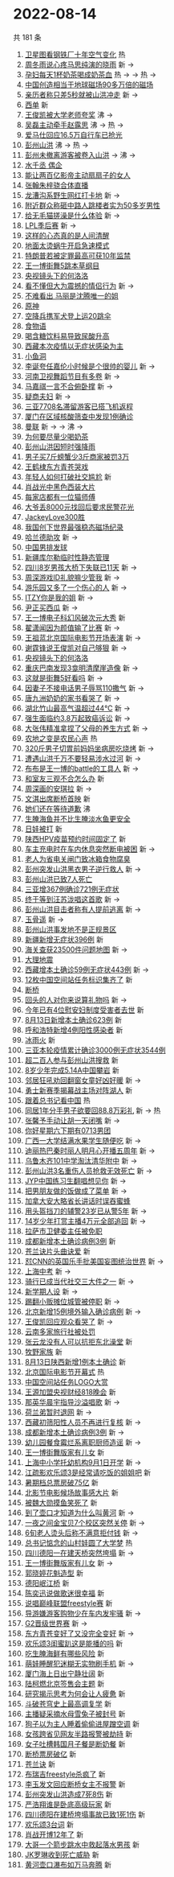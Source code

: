 # 2022-08-14

共 181 条

<!-- BEGIN -->
<!-- 最后更新时间 Sun Aug 14 2022 14:19:58 GMT+0800 (China Standard Time) -->

1. [卫星图看钢铁厂十年空气变化](https://s.weibo.com//weibo?q=%23%E5%8D%AB%E6%98%9F%E5%9B%BE%E7%9C%8B%E9%92%A2%E9%93%81%E5%8E%82%E5%8D%81%E5%B9%B4%E7%A9%BA%E6%B0%94%E5%8F%98%E5%8C%96%23&Refer=new_time)
   热
1. [周冬雨说心疼马思纯演的晓雨](https://s.weibo.com//weibo?q=%23%E5%91%A8%E5%86%AC%E9%9B%A8%E8%AF%B4%E5%BF%83%E7%96%BC%E9%A9%AC%E6%80%9D%E7%BA%AF%E6%BC%94%E7%9A%84%E6%99%93%E9%9B%A8%23&Refer=top)
   新 ->
1. [孕妇每天1杯奶茶喝成奶茶血](https://s.weibo.com//weibo?q=%23%E5%AD%95%E5%A6%87%E6%AF%8F%E5%A4%A91%E6%9D%AF%E5%A5%B6%E8%8C%B6%E5%96%9D%E6%88%90%E5%A5%B6%E8%8C%B6%E8%A1%80%23&Refer=top)
   热 -> -> 热 ->
1. [中国创造相当于地球磁场90多万倍的磁场](https://s.weibo.com//weibo?q=%23%E4%B8%AD%E5%9B%BD%E5%88%9B%E9%80%A0%E7%9B%B8%E5%BD%93%E4%BA%8E%E5%9C%B0%E7%90%83%E7%A3%81%E5%9C%BA90%E5%A4%9A%E4%B8%87%E5%80%8D%E7%9A%84%E7%A3%81%E5%9C%BA%23&Refer=top)
1. [亲历者称只差5秒就被山洪冲走](https://s.weibo.com//weibo?q=%23%E4%BA%B2%E5%8E%86%E8%80%85%E7%A7%B0%E5%8F%AA%E5%B7%AE5%E7%A7%92%E5%B0%B1%E8%A2%AB%E5%B1%B1%E6%B4%AA%E5%86%B2%E8%B5%B0%23&Refer=top)
   新 ->
1. [西单](https://s.weibo.com//weibo?q=%E8%A5%BF%E5%8D%95&Refer=top) 新
1. [王俊凯被大学老师夸奖](https://s.weibo.com//weibo?q=%23%E7%8E%8B%E4%BF%8A%E5%87%AF%E8%A2%AB%E5%A4%A7%E5%AD%A6%E8%80%81%E5%B8%88%E5%A4%B8%E5%A5%96%23&Refer=top)
   沸 ->
1. [吴磊主动牵手赵露思](https://s.weibo.com//weibo?q=%23%E5%90%B4%E7%A3%8A%E4%B8%BB%E5%8A%A8%E7%89%B5%E6%89%8B%E8%B5%B5%E9%9C%B2%E6%80%9D%23&Refer=top)
   沸 -> 热 ->
1. [爱马仕回应16.5万自行车已抢光](https://s.weibo.com//weibo?q=%23%E7%88%B1%E9%A9%AC%E4%BB%95%E5%9B%9E%E5%BA%9416.5%E4%B8%87%E8%87%AA%E8%A1%8C%E8%BD%A6%E5%B7%B2%E6%8A%A2%E5%85%89%23&Refer=top)
1. [彭州山洪](https://s.weibo.com//weibo?q=%23%E5%BD%AD%E5%B7%9E%E5%B1%B1%E6%B4%AA%23&Refer=top)
   沸 -> 热 ->
1. [彭州未撤离游客被卷入山洪](https://s.weibo.com//weibo?q=%23%E5%BD%AD%E5%B7%9E%E6%9C%AA%E6%92%A4%E7%A6%BB%E6%B8%B8%E5%AE%A2%E8%A2%AB%E5%8D%B7%E5%85%A5%E5%B1%B1%E6%B4%AA%23&Refer=top)
   -> 沸 ->
1. [水千丞 偶企](https://s.weibo.com//weibo?q=%E6%B0%B4%E5%8D%83%E4%B8%9E%20%E5%81%B6%E4%BC%81&Refer=top)
1. [能让两百亿影帝主动扇扇子的女人](https://s.weibo.com//weibo?q=%23%E8%83%BD%E8%AE%A9%E4%B8%A4%E7%99%BE%E4%BA%BF%E5%BD%B1%E5%B8%9D%E4%B8%BB%E5%8A%A8%E6%89%87%E6%89%87%E5%AD%90%E7%9A%84%E5%A5%B3%E4%BA%BA%23&Refer=top)
1. [张翰朱梓骁合体直播](https://s.weibo.com//weibo?q=%23%E5%BC%A0%E7%BF%B0%E6%9C%B1%E6%A2%93%E9%AA%81%E5%90%88%E4%BD%93%E7%9B%B4%E6%92%AD%23&Refer=top)
1. [龙漕沟系野生网红打卡地](https://s.weibo.com//weibo?q=%23%E9%BE%99%E6%BC%95%E6%B2%9F%E7%B3%BB%E9%87%8E%E7%94%9F%E7%BD%91%E7%BA%A2%E6%89%93%E5%8D%A1%E5%9C%B0%23&Refer=top)
   新 ->
1. [附近群众称砸中路人跳楼者实为50多岁男性](https://s.weibo.com//weibo?q=%23%E9%99%84%E8%BF%91%E7%BE%A4%E4%BC%97%E7%A7%B0%E7%A0%B8%E4%B8%AD%E8%B7%AF%E4%BA%BA%E8%B7%B3%E6%A5%BC%E8%80%85%E5%AE%9E%E4%B8%BA50%E5%A4%9A%E5%B2%81%E7%94%B7%E6%80%A7%23&Refer=top)
1. [给无毛猫搓澡是什么体验](https://s.weibo.com//weibo?q=%E7%BB%99%E6%97%A0%E6%AF%9B%E7%8C%AB%E6%90%93%E6%BE%A1%E6%98%AF%E4%BB%80%E4%B9%88%E4%BD%93%E9%AA%8C&Refer=top)
   新 ->
1. [LPL季后赛](https://s.weibo.com//weibo?q=%23LPL%E5%AD%A3%E5%90%8E%E8%B5%9B%23&Refer=top)
   新 ->
1. [这样的心态真的是人间清醒](https://s.weibo.com//weibo?q=%23%E8%BF%99%E6%A0%B7%E7%9A%84%E5%BF%83%E6%80%81%E7%9C%9F%E7%9A%84%E6%98%AF%E4%BA%BA%E9%97%B4%E6%B8%85%E9%86%92%23&Refer=top)
1. [地面太烫蜗牛开启急速模式](https://s.weibo.com//weibo?q=%23%E5%9C%B0%E9%9D%A2%E5%A4%AA%E7%83%AB%E8%9C%97%E7%89%9B%E5%BC%80%E5%90%AF%E6%80%A5%E9%80%9F%E6%A8%A1%E5%BC%8F%23&Refer=top)
1. [特朗普若被定罪最高可获10年监禁](https://s.weibo.com//weibo?q=%23%E7%89%B9%E6%9C%97%E6%99%AE%E8%8B%A5%E8%A2%AB%E5%AE%9A%E7%BD%AA%E6%9C%80%E9%AB%98%E5%8F%AF%E8%8E%B710%E5%B9%B4%E7%9B%91%E7%A6%81%23&Refer=top)
1. [王一博街舞5跳本草纲目](https://s.weibo.com//weibo?q=%23%E7%8E%8B%E4%B8%80%E5%8D%9A%E8%A1%97%E8%88%9E5%E8%B7%B3%E6%9C%AC%E8%8D%89%E7%BA%B2%E7%9B%AE%23&Refer=top)
1. [央视镜头下的何洛洛](https://s.weibo.com//weibo?q=%23%E5%A4%AE%E8%A7%86%E9%95%9C%E5%A4%B4%E4%B8%8B%E7%9A%84%E4%BD%95%E6%B4%9B%E6%B4%9B%23&Refer=top)
1. [看不懂但大为震撼的情侣行为](https://s.weibo.com//weibo?q=%E7%9C%8B%E4%B8%8D%E6%87%82%E4%BD%86%E5%A4%A7%E4%B8%BA%E9%9C%87%E6%92%BC%E7%9A%84%E6%83%85%E4%BE%A3%E8%A1%8C%E4%B8%BA&Refer=top)
   新 ->
1. [不难看出 马丽是沈腾唯一的姐](https://s.weibo.com//weibo?q=%E4%B8%8D%E9%9A%BE%E7%9C%8B%E5%87%BA%20%E9%A9%AC%E4%B8%BD%E6%98%AF%E6%B2%88%E8%85%BE%E5%94%AF%E4%B8%80%E7%9A%84%E5%A7%90&Refer=top)
1. [原神](https://s.weibo.com//weibo?q=%23%E5%8E%9F%E7%A5%9E%23&Refer=top)
1. [空降兵携军犬登上运20跳伞](https://s.weibo.com//weibo?q=%23%E7%A9%BA%E9%99%8D%E5%85%B5%E6%90%BA%E5%86%9B%E7%8A%AC%E7%99%BB%E4%B8%8A%E8%BF%9020%E8%B7%B3%E4%BC%9E%23&Refer=top)
1. [食物语](https://s.weibo.com//weibo?q=%E9%A3%9F%E7%89%A9%E8%AF%AD&Refer=top)
1. [喝含糖饮料易导致尿酸升高](https://s.weibo.com//weibo?q=%23%E5%96%9D%E5%90%AB%E7%B3%96%E9%A5%AE%E6%96%99%E6%98%93%E5%AF%BC%E8%87%B4%E5%B0%BF%E9%85%B8%E5%8D%87%E9%AB%98%23&Refer=top)
1. [西藏本次疫情以无症状感染为主](https://s.weibo.com//weibo?q=%23%E8%A5%BF%E8%97%8F%E6%9C%AC%E6%AC%A1%E7%96%AB%E6%83%85%E4%BB%A5%E6%97%A0%E7%97%87%E7%8A%B6%E6%84%9F%E6%9F%93%E4%B8%BA%E4%B8%BB%23&Refer=top)
1. [小鱼洞](https://s.weibo.com//weibo?q=%E5%B0%8F%E9%B1%BC%E6%B4%9E&Refer=top)
1. [李诞夸任嘉伦小时候是个很帅的婴儿](https://s.weibo.com//weibo?q=%23%E6%9D%8E%E8%AF%9E%E5%A4%B8%E4%BB%BB%E5%98%89%E4%BC%A6%E5%B0%8F%E6%97%B6%E5%80%99%E6%98%AF%E4%B8%AA%E5%BE%88%E5%B8%85%E7%9A%84%E5%A9%B4%E5%84%BF%23&Refer=top)
   新 ->
1. [河南卫视舞蹈节目有多卷](https://s.weibo.com//weibo?q=%23%E6%B2%B3%E5%8D%97%E5%8D%AB%E8%A7%86%E8%88%9E%E8%B9%88%E8%8A%82%E7%9B%AE%E6%9C%89%E5%A4%9A%E5%8D%B7%23&Refer=top)
   新 ->
1. [马嘉祺一言不合俯卧撑](https://s.weibo.com//weibo?q=%23%E9%A9%AC%E5%98%89%E7%A5%BA%E4%B8%80%E8%A8%80%E4%B8%8D%E5%90%88%E4%BF%AF%E5%8D%A7%E6%92%91%23&Refer=top)
   新 ->
1. [疑商夫妇](https://s.weibo.com//weibo?q=%E7%96%91%E5%95%86%E5%A4%AB%E5%A6%87&Refer=top)
   新 ->
1. [三亚7708名滞留游客已搭飞机返程](https://s.weibo.com//weibo?q=%23%E4%B8%89%E4%BA%9A7708%E5%90%8D%E6%BB%9E%E7%95%99%E6%B8%B8%E5%AE%A2%E5%B7%B2%E6%90%AD%E9%A3%9E%E6%9C%BA%E8%BF%94%E7%A8%8B%23&Refer=top)
1. [厦门在区域核酸筛查中发现1例确诊](https://s.weibo.com//weibo?q=%23%E5%8E%A6%E9%97%A8%E5%9C%A8%E5%8C%BA%E5%9F%9F%E6%A0%B8%E9%85%B8%E7%AD%9B%E6%9F%A5%E4%B8%AD%E5%8F%91%E7%8E%B01%E4%BE%8B%E7%A1%AE%E8%AF%8A%23&Refer=top)
1. [曼联](https://s.weibo.com//weibo?q=%E6%9B%BC%E8%81%94&Refer=top) 新 -> -> 沸 ->
1. [为何要尽量少喝奶茶](https://s.weibo.com//weibo?q=%23%E4%B8%BA%E4%BD%95%E8%A6%81%E5%B0%BD%E9%87%8F%E5%B0%91%E5%96%9D%E5%A5%B6%E8%8C%B6%23&Refer=top)
1. [彭州山洪因短时强降雨](https://s.weibo.com//weibo?q=%23%E5%BD%AD%E5%B7%9E%E5%B1%B1%E6%B4%AA%E5%9B%A0%E7%9F%AD%E6%97%B6%E5%BC%BA%E9%99%8D%E9%9B%A8%23&Refer=top)
1. [男子买7斤螃蟹少3斤商家被罚3万](https://s.weibo.com//weibo?q=%23%E7%94%B7%E5%AD%90%E4%B9%B07%E6%96%A4%E8%9E%83%E8%9F%B9%E5%B0%913%E6%96%A4%E5%95%86%E5%AE%B6%E8%A2%AB%E7%BD%9A3%E4%B8%87%23&Refer=top)
1. [王鹤棣东方青苍哭戏](https://s.weibo.com//weibo?q=%23%E7%8E%8B%E9%B9%A4%E6%A3%A3%E4%B8%9C%E6%96%B9%E9%9D%92%E8%8B%8D%E5%93%AD%E6%88%8F%23&Refer=top)
1. [年轻人如何打破社交尴尬](https://s.weibo.com//weibo?q=%23%E5%B9%B4%E8%BD%BB%E4%BA%BA%E5%A6%82%E4%BD%95%E6%89%93%E7%A0%B4%E7%A4%BE%E4%BA%A4%E5%B0%B4%E5%B0%AC%23&Refer=top)
   新
1. [肖战光中黑色西装大片](https://s.weibo.com//weibo?q=%23%E8%82%96%E6%88%98%E5%85%89%E4%B8%AD%E9%BB%91%E8%89%B2%E8%A5%BF%E8%A3%85%E5%A4%A7%E7%89%87%23&Refer=top)
1. [每家店都有一位猫师傅](https://s.weibo.com//weibo?q=%23%E6%AF%8F%E5%AE%B6%E5%BA%97%E9%83%BD%E6%9C%89%E4%B8%80%E4%BD%8D%E7%8C%AB%E5%B8%88%E5%82%85%23&Refer=top)
1. [大爷丢8000元找回后要求民警花光](https://s.weibo.com//weibo?q=%23%E5%A4%A7%E7%88%B7%E4%B8%A28000%E5%85%83%E6%89%BE%E5%9B%9E%E5%90%8E%E8%A6%81%E6%B1%82%E6%B0%91%E8%AD%A6%E8%8A%B1%E5%85%89%23&Refer=top)
1. [JackeyLove300胜](https://s.weibo.com//weibo?q=%23JackeyLove300%E8%83%9C%23&Refer=top)
1. [我国创下世界最强稳态磁场纪录](https://s.weibo.com//weibo?q=%23%E6%88%91%E5%9B%BD%E5%88%9B%E4%B8%8B%E4%B8%96%E7%95%8C%E6%9C%80%E5%BC%BA%E7%A8%B3%E6%80%81%E7%A3%81%E5%9C%BA%E7%BA%AA%E5%BD%95%23&Refer=top)
1. [哈兰德助攻](https://s.weibo.com//weibo?q=%23%E5%93%88%E5%85%B0%E5%BE%B7%E5%8A%A9%E6%94%BB%23&Refer=top)
   新 ->
1. [中国男排发球](https://s.weibo.com//weibo?q=%E4%B8%AD%E5%9B%BD%E7%94%B7%E6%8E%92%E5%8F%91%E7%90%83&Refer=top)
1. [新疆库尔勒临时性静态管理](https://s.weibo.com//weibo?q=%23%E6%96%B0%E7%96%86%E5%BA%93%E5%B0%94%E5%8B%92%E4%B8%B4%E6%97%B6%E6%80%A7%E9%9D%99%E6%80%81%E7%AE%A1%E7%90%86%23&Refer=top)
1. [四川8岁男孩大桥下失联已11天](https://s.weibo.com//weibo?q=%23%E5%9B%9B%E5%B7%9D8%E5%B2%81%E7%94%B7%E5%AD%A9%E5%A4%A7%E6%A1%A5%E4%B8%8B%E5%A4%B1%E8%81%94%E5%B7%B211%E5%A4%A9%23&Refer=top)
   新 ->
1. [周深游戏ID礼貌嘛少管我](https://s.weibo.com//weibo?q=%23%E5%91%A8%E6%B7%B1%E6%B8%B8%E6%88%8FID%E7%A4%BC%E8%B2%8C%E5%98%9B%E5%B0%91%E7%AE%A1%E6%88%91%23&Refer=top)
   新 ->
1. [游乐园又多了一个伤心的人](https://s.weibo.com//weibo?q=%23%E6%B8%B8%E4%B9%90%E5%9B%AD%E5%8F%88%E5%A4%9A%E4%BA%86%E4%B8%80%E4%B8%AA%E4%BC%A4%E5%BF%83%E7%9A%84%E4%BA%BA%23&Refer=top)
   新 ->
1. [ITZY你是我的姐](https://s.weibo.com//weibo?q=%23ITZY%E4%BD%A0%E6%98%AF%E6%88%91%E7%9A%84%E5%A7%90%23&Refer=top)
   新 ->
1. [尹正买西瓜](https://s.weibo.com//weibo?q=%E5%B0%B9%E6%AD%A3%E4%B9%B0%E8%A5%BF%E7%93%9C&Refer=top)
   新 ->
1. [王一博电子科幻风破次元大秀](https://s.weibo.com//weibo?q=%23%E7%8E%8B%E4%B8%80%E5%8D%9A%E7%94%B5%E5%AD%90%E7%A7%91%E5%B9%BB%E9%A3%8E%E7%A0%B4%E6%AC%A1%E5%85%83%E5%A4%A7%E7%A7%80%23&Refer=top)
   新
1. [翟潇闻因为颜值输了比赛](https://s.weibo.com//weibo?q=%23%E7%BF%9F%E6%BD%87%E9%97%BB%E5%9B%A0%E4%B8%BA%E9%A2%9C%E5%80%BC%E8%BE%93%E4%BA%86%E6%AF%94%E8%B5%9B%23&Refer=top)
   新 ->
1. [王祖蓝北京国际电影节开场表演](https://s.weibo.com//weibo?q=%23%E7%8E%8B%E7%A5%96%E8%93%9D%E5%8C%97%E4%BA%AC%E5%9B%BD%E9%99%85%E7%94%B5%E5%BD%B1%E8%8A%82%E5%BC%80%E5%9C%BA%E8%A1%A8%E6%BC%94%23&Refer=top)
   新 ->
1. [谢霆锋说王俊凯对自己够狠](https://s.weibo.com//weibo?q=%23%E8%B0%A2%E9%9C%86%E9%94%8B%E8%AF%B4%E7%8E%8B%E4%BF%8A%E5%87%AF%E5%AF%B9%E8%87%AA%E5%B7%B1%E5%A4%9F%E7%8B%A0%23&Refer=top)
   新 ->
1. [央视镜头下的何洛洛](https://s.weibo.com//weibo?q=%E5%A4%AE%E8%A7%86%E9%95%9C%E5%A4%B4%E4%B8%8B%E7%9A%84%E4%BD%95%E6%B4%9B%E6%B4%9B&Refer=top)
1. [重庆巴南发现3龛明清摩崖造像](https://s.weibo.com//weibo?q=%23%E9%87%8D%E5%BA%86%E5%B7%B4%E5%8D%97%E5%8F%91%E7%8E%B03%E9%BE%9B%E6%98%8E%E6%B8%85%E6%91%A9%E5%B4%96%E9%80%A0%E5%83%8F%23&Refer=top)
   新 ->
1. [这就是街舞5好看吗](https://s.weibo.com//weibo?q=%23%E8%BF%99%E5%B0%B1%E6%98%AF%E8%A1%97%E8%88%9E5%E5%A5%BD%E7%9C%8B%E5%90%97%23&Refer=top)
   新 ->
1. [因妻子不接电话男子辱骂110撒气](https://s.weibo.com//weibo?q=%23%E5%9B%A0%E5%A6%BB%E5%AD%90%E4%B8%8D%E6%8E%A5%E7%94%B5%E8%AF%9D%E7%94%B7%E5%AD%90%E8%BE%B1%E9%AA%82110%E6%92%92%E6%B0%94%23&Refer=top)
   新 ->
1. [唐九洲奶奶的家书看哭了](https://s.weibo.com//weibo?q=%23%E5%94%90%E4%B9%9D%E6%B4%B2%E5%A5%B6%E5%A5%B6%E7%9A%84%E5%AE%B6%E4%B9%A6%E7%9C%8B%E5%93%AD%E4%BA%86%23&Refer=top)
   新 ->
1. [湖北竹山最高气温超过44℃](https://s.weibo.com//weibo?q=%23%E6%B9%96%E5%8C%97%E7%AB%B9%E5%B1%B1%E6%9C%80%E9%AB%98%E6%B0%94%E6%B8%A9%E8%B6%85%E8%BF%8744%E2%84%83%23&Refer=top)
   新 ->
1. [强生面临约3.8万起致癌诉讼](https://s.weibo.com//weibo?q=%23%E5%BC%BA%E7%94%9F%E9%9D%A2%E4%B8%B4%E7%BA%A63.8%E4%B8%87%E8%B5%B7%E8%87%B4%E7%99%8C%E8%AF%89%E8%AE%BC%23&Refer=top)
   新 ->
1. [大张伟精准拿捏了父母的养生方式](https://s.weibo.com//weibo?q=%23%E5%A4%A7%E5%BC%A0%E4%BC%9F%E7%B2%BE%E5%87%86%E6%8B%BF%E6%8D%8F%E4%BA%86%E7%88%B6%E6%AF%8D%E7%9A%84%E5%85%BB%E7%94%9F%E6%96%B9%E5%BC%8F%23&Refer=top)
   新 ->
1. [农地之变是农民心声](https://s.weibo.com//weibo?q=%23%E5%86%9C%E5%9C%B0%E4%B9%8B%E5%8F%98%E6%98%AF%E5%86%9C%E6%B0%91%E5%BF%83%E5%A3%B0%23&Refer=new_time)
   热
1. [320斤男子切胃前妈妈坐病房吃烧烤](https://s.weibo.com//weibo?q=%23320%E6%96%A4%E7%94%B7%E5%AD%90%E5%88%87%E8%83%83%E5%89%8D%E5%A6%88%E5%A6%88%E5%9D%90%E7%97%85%E6%88%BF%E5%90%83%E7%83%A7%E7%83%A4%23&Refer=top)
   新 ->
1. [遭遇山洪千万不要轻易涉水过河](https://s.weibo.com//weibo?q=%23%E9%81%AD%E9%81%87%E5%B1%B1%E6%B4%AA%E5%8D%83%E4%B8%87%E4%B8%8D%E8%A6%81%E8%BD%BB%E6%98%93%E6%B6%89%E6%B0%B4%E8%BF%87%E6%B2%B3%23&Refer=top)
   新 ->
1. [布布是王一博的battle的工具人](https://s.weibo.com//weibo?q=%23%E5%B8%83%E5%B8%83%E6%98%AF%E7%8E%8B%E4%B8%80%E5%8D%9A%E7%9A%84battle%E7%9A%84%E5%B7%A5%E5%85%B7%E4%BA%BA%23&Refer=top)
   新 ->
1. [和室友三观不合怎么办](https://s.weibo.com//weibo?q=%23%E5%92%8C%E5%AE%A4%E5%8F%8B%E4%B8%89%E8%A7%82%E4%B8%8D%E5%90%88%E6%80%8E%E4%B9%88%E5%8A%9E%23&Refer=top)
   新
1. [周深画的安琪拉](https://s.weibo.com//weibo?q=%23%E5%91%A8%E6%B7%B1%E7%94%BB%E7%9A%84%E5%AE%89%E7%90%AA%E6%8B%89%23&Refer=top)
   新 ->
1. [文淇出席断桥首映](https://s.weibo.com//weibo?q=%23%E6%96%87%E6%B7%87%E5%87%BA%E5%B8%AD%E6%96%AD%E6%A1%A5%E9%A6%96%E6%98%A0%23&Refer=top)
   新
1. [她们还在等待道歉](https://s.weibo.com//weibo?q=%23%E5%A5%B9%E4%BB%AC%E8%BF%98%E5%9C%A8%E7%AD%89%E5%BE%85%E9%81%93%E6%AD%89%23&Refer=top)
   沸
1. [生腌海鱼并不比生腌淡水鱼更安全](https://s.weibo.com//weibo?q=%23%E7%94%9F%E8%85%8C%E6%B5%B7%E9%B1%BC%E5%B9%B6%E4%B8%8D%E6%AF%94%E7%94%9F%E8%85%8C%E6%B7%A1%E6%B0%B4%E9%B1%BC%E6%9B%B4%E5%AE%89%E5%85%A8%23&Refer=top)
1. [日娃被打](https://s.weibo.com//weibo?q=%E6%97%A5%E5%A8%83%E8%A2%AB%E6%89%93&Refer=top)
   新
1. [陕西HPV疫苗预约时间固定了](https://s.weibo.com//weibo?q=%23%E9%99%95%E8%A5%BFHPV%E7%96%AB%E8%8B%97%E9%A2%84%E7%BA%A6%E6%97%B6%E9%97%B4%E5%9B%BA%E5%AE%9A%E4%BA%86%23&Refer=top)
   新
1. [车主充电时在车内休息突然断电被困](https://s.weibo.com//weibo?q=%23%E8%BD%A6%E4%B8%BB%E5%85%85%E7%94%B5%E6%97%B6%E5%9C%A8%E8%BD%A6%E5%86%85%E4%BC%91%E6%81%AF%E7%AA%81%E7%84%B6%E6%96%AD%E7%94%B5%E8%A2%AB%E5%9B%B0%23&Refer=top)
   新 ->
1. [老人为省电关闸门致冰箱食物腐臭](https://s.weibo.com//weibo?q=%23%E8%80%81%E4%BA%BA%E4%B8%BA%E7%9C%81%E7%94%B5%E5%85%B3%E9%97%B8%E9%97%A8%E8%87%B4%E5%86%B0%E7%AE%B1%E9%A3%9F%E7%89%A9%E8%85%90%E8%87%AD%23&Refer=top)
1. [彭州突发山洪黑衣男子逆行救人](https://s.weibo.com//weibo?q=%23%E5%BD%AD%E5%B7%9E%E7%AA%81%E5%8F%91%E5%B1%B1%E6%B4%AA%E9%BB%91%E8%A1%A3%E7%94%B7%E5%AD%90%E9%80%86%E8%A1%8C%E6%95%91%E4%BA%BA%23&Refer=top)
   新 ->
1. [彭州山洪已致7人死亡](https://s.weibo.com//weibo?q=%23%E5%BD%AD%E5%B7%9E%E5%B1%B1%E6%B4%AA%E5%B7%B2%E8%87%B47%E4%BA%BA%E6%AD%BB%E4%BA%A1%23&Refer=top)
1. [三亚增367例确诊721例无症状](https://s.weibo.com//weibo?q=%23%E4%B8%89%E4%BA%9A%E5%A2%9E367%E4%BE%8B%E7%A1%AE%E8%AF%8A721%E4%BE%8B%E6%97%A0%E7%97%87%E7%8A%B6%23&Refer=top)
1. [终于等到汪苏泷唱这首歌](https://s.weibo.com//weibo?q=%23%E7%BB%88%E4%BA%8E%E7%AD%89%E5%88%B0%E6%B1%AA%E8%8B%8F%E6%B3%B7%E5%94%B1%E8%BF%99%E9%A6%96%E6%AD%8C%23&Refer=top)
   新 ->
1. [彭州山洪目击者称有人提前逃离](https://s.weibo.com//weibo?q=%23%E5%BD%AD%E5%B7%9E%E5%B1%B1%E6%B4%AA%E7%9B%AE%E5%87%BB%E8%80%85%E7%A7%B0%E6%9C%89%E4%BA%BA%E6%8F%90%E5%89%8D%E9%80%83%E7%A6%BB%23&Refer=top)
   新 ->
1. [玉骨遥](https://s.weibo.com//weibo?q=%23%E7%8E%89%E9%AA%A8%E9%81%A5%23&Refer=top)
   新 ->
1. [彭州山洪事发地不是正规景区](https://s.weibo.com//weibo?q=%23%E5%BD%AD%E5%B7%9E%E5%B1%B1%E6%B4%AA%E4%BA%8B%E5%8F%91%E5%9C%B0%E4%B8%8D%E6%98%AF%E6%AD%A3%E8%A7%84%E6%99%AF%E5%8C%BA%23&Refer=top)
1. [新疆新增无症状396例](https://s.weibo.com//weibo?q=%23%E6%96%B0%E7%96%86%E6%96%B0%E5%A2%9E%E6%97%A0%E7%97%87%E7%8A%B6396%E4%BE%8B%23&Refer=top)
   新
1. [海关查获23500件问题地图](https://s.weibo.com//weibo?q=%23%E6%B5%B7%E5%85%B3%E6%9F%A5%E8%8E%B723500%E4%BB%B6%E9%97%AE%E9%A2%98%E5%9C%B0%E5%9B%BE%23&Refer=top)
   新 ->
1. [大理地震](https://s.weibo.com//weibo?q=%23%E5%A4%A7%E7%90%86%E5%9C%B0%E9%9C%87%23&Refer=top)
1. [西藏增本土确诊59例无症状443例](https://s.weibo.com//weibo?q=%23%E8%A5%BF%E8%97%8F%E5%A2%9E%E6%9C%AC%E5%9C%9F%E7%A1%AE%E8%AF%8A59%E4%BE%8B%E6%97%A0%E7%97%87%E7%8A%B6443%E4%BE%8B%23&Refer=top)
   新 ->
1. [12枚中国空间站任务标识集齐了](https://s.weibo.com//weibo?q=%2312%E6%9E%9A%E4%B8%AD%E5%9B%BD%E7%A9%BA%E9%97%B4%E7%AB%99%E4%BB%BB%E5%8A%A1%E6%A0%87%E8%AF%86%E9%9B%86%E9%BD%90%E4%BA%86%23&Refer=top)
   新
1. [断桥](https://s.weibo.com//weibo?q=%E6%96%AD%E6%A1%A5&Refer=top)
1. [回头的人对你来说算礼物吗](https://s.weibo.com//weibo?q=%23%E5%9B%9E%E5%A4%B4%E7%9A%84%E4%BA%BA%E5%AF%B9%E4%BD%A0%E6%9D%A5%E8%AF%B4%E7%AE%97%E7%A4%BC%E7%89%A9%E5%90%97%23&Refer=top)
   新 ->
1. [今年已有4位慰安妇制度受害者去世](https://s.weibo.com//weibo?q=%E4%BB%8A%E5%B9%B4%E5%B7%B2%E6%9C%894%E4%BD%8D%E6%85%B0%E5%AE%89%E5%A6%87%E5%88%B6%E5%BA%A6%E5%8F%97%E5%AE%B3%E8%80%85%E5%8E%BB%E4%B8%96&Refer=top)
   新
1. [8月13日新增本土确诊623例](https://s.weibo.com//weibo?q=%238%E6%9C%8813%E6%97%A5%E6%96%B0%E5%A2%9E%E6%9C%AC%E5%9C%9F%E7%A1%AE%E8%AF%8A623%E4%BE%8B%23&Refer=top)
   新
1. [呼和浩特新增4例阳性感染者](https://s.weibo.com//weibo?q=%E5%91%BC%E5%92%8C%E6%B5%A9%E7%89%B9%E6%96%B0%E5%A2%9E4%E4%BE%8B%E9%98%B3%E6%80%A7%E6%84%9F%E6%9F%93%E8%80%85&Refer=top)
   新
1. [冰雨火](https://s.weibo.com//weibo?q=%23%E5%86%B0%E9%9B%A8%E7%81%AB%23&Refer=top)
   新
1. [三亚本轮疫情累计确诊3000例无症状3544例](https://s.weibo.com//weibo?q=%23%E4%B8%89%E4%BA%9A%E6%9C%AC%E8%BD%AE%E7%96%AB%E6%83%85%E7%B4%AF%E8%AE%A1%E7%A1%AE%E8%AF%8A3000%E4%BE%8B%E6%97%A0%E7%97%87%E7%8A%B63544%E4%BE%8B%23&Refer=top)
1. [超二百人参与彭州山洪搜救](https://s.weibo.com//weibo?q=%23%E8%B6%85%E4%BA%8C%E7%99%BE%E4%BA%BA%E5%8F%82%E4%B8%8E%E5%BD%AD%E5%B7%9E%E5%B1%B1%E6%B4%AA%E6%90%9C%E6%95%91%23&Refer=top)
   新
1. [8岁少年完成5.14A中国攀岩](https://s.weibo.com//weibo?q=%238%E5%B2%81%E5%B0%91%E5%B9%B4%E5%AE%8C%E6%88%905.14A%E4%B8%AD%E5%9B%BD%E6%94%80%E5%B2%A9%23&Refer=top)
   新
1. [邻居狂吼劝回翻窗女童好凶好暖](https://s.weibo.com//weibo?q=%23%E9%82%BB%E5%B1%85%E7%8B%82%E5%90%BC%E5%8A%9D%E5%9B%9E%E7%BF%BB%E7%AA%97%E5%A5%B3%E7%AB%A5%E5%A5%BD%E5%87%B6%E5%A5%BD%E6%9A%96%23&Refer=top)
   新 ->
1. [勇士新赛季揭幕战主场对阵湖人](https://s.weibo.com//weibo?q=%23%E5%8B%87%E5%A3%AB%E6%96%B0%E8%B5%9B%E5%AD%A3%E6%8F%AD%E5%B9%95%E6%88%98%E4%B8%BB%E5%9C%BA%E5%AF%B9%E9%98%B5%E6%B9%96%E4%BA%BA%23&Refer=top)
   新
1. [跟着总书记看中国](https://s.weibo.com//weibo?q=%23%E8%B7%9F%E7%9D%80%E6%80%BB%E4%B9%A6%E8%AE%B0%E7%9C%8B%E4%B8%AD%E5%9B%BD%23&Refer=new_time)
   热
1. [同居1年分手男子欲要回88.8万彩礼](https://s.weibo.com//weibo?q=%23%E5%90%8C%E5%B1%851%E5%B9%B4%E5%88%86%E6%89%8B%E7%94%B7%E5%AD%90%E6%AC%B2%E8%A6%81%E5%9B%9E88.8%E4%B8%87%E5%BD%A9%E7%A4%BC%23&Refer=top)
   新 -> 热
1. [张馨予手动让胡一天闭嘴](https://s.weibo.com//weibo?q=%23%E5%BC%A0%E9%A6%A8%E4%BA%88%E6%89%8B%E5%8A%A8%E8%AE%A9%E8%83%A1%E4%B8%80%E5%A4%A9%E9%97%AD%E5%98%B4%23&Refer=top)
   新 ->
1. [你好星期六下期有0713男团](https://s.weibo.com//weibo?q=%23%E4%BD%A0%E5%A5%BD%E6%98%9F%E6%9C%9F%E5%85%AD%E4%B8%8B%E6%9C%9F%E6%9C%890713%E7%94%B7%E5%9B%A2%23&Refer=top)
1. [广西一大学结满水果学生随便吃](https://s.weibo.com//weibo?q=%23%E5%B9%BF%E8%A5%BF%E4%B8%80%E5%A4%A7%E5%AD%A6%E7%BB%93%E6%BB%A1%E6%B0%B4%E6%9E%9C%E5%AD%A6%E7%94%9F%E9%9A%8F%E4%BE%BF%E5%90%83%23&Refer=top)
   新 ->
1. [迪丽热巴秦时丽人明月心开播五周年](https://s.weibo.com//weibo?q=%23%E8%BF%AA%E4%B8%BD%E7%83%AD%E5%B7%B4%E7%A7%A6%E6%97%B6%E4%B8%BD%E4%BA%BA%E6%98%8E%E6%9C%88%E5%BF%83%E5%BC%80%E6%92%AD%E4%BA%94%E5%91%A8%E5%B9%B4%23&Refer=top)
   新 ->
1. [乌鲁木齐101中学淘汰清华附中](https://s.weibo.com//weibo?q=%23%E4%B9%8C%E9%B2%81%E6%9C%A8%E9%BD%90101%E4%B8%AD%E5%AD%A6%E6%B7%98%E6%B1%B0%E6%B8%85%E5%8D%8E%E9%99%84%E4%B8%AD%23&Refer=top)
   新 ->
1. [彭州山洪3名重伤人员抢救无效死亡](https://s.weibo.com//weibo?q=%23%E5%BD%AD%E5%B7%9E%E5%B1%B1%E6%B4%AA3%E5%90%8D%E9%87%8D%E4%BC%A4%E4%BA%BA%E5%91%98%E6%8A%A2%E6%95%91%E6%97%A0%E6%95%88%E6%AD%BB%E4%BA%A1%23&Refer=top)
   新 ->
1. [JYP中国练习生翻唱想见你](https://s.weibo.com//weibo?q=%23JYP%E4%B8%AD%E5%9B%BD%E7%BB%83%E4%B9%A0%E7%94%9F%E7%BF%BB%E5%94%B1%E6%83%B3%E8%A7%81%E4%BD%A0%23&Refer=top)
   新 ->
1. [把男朋友做的饭做成了菜单](https://s.weibo.com//weibo?q=%23%E6%8A%8A%E7%94%B7%E6%9C%8B%E5%8F%8B%E5%81%9A%E7%9A%84%E9%A5%AD%E5%81%9A%E6%88%90%E4%BA%86%E8%8F%9C%E5%8D%95%23&Refer=top)
   新 ->
1. [加拿大安大略省长讲话时误吞蜜蜂](https://s.weibo.com//weibo?q=%23%E5%8A%A0%E6%8B%BF%E5%A4%A7%E5%AE%89%E5%A4%A7%E7%95%A5%E7%9C%81%E9%95%BF%E8%AE%B2%E8%AF%9D%E6%97%B6%E8%AF%AF%E5%90%9E%E8%9C%9C%E8%9C%82%23&Refer=top)
1. [用头盔挡刀的辅警23岁已从警5年](https://s.weibo.com//weibo?q=%23%E7%94%A8%E5%A4%B4%E7%9B%94%E6%8C%A1%E5%88%80%E7%9A%84%E8%BE%85%E8%AD%A623%E5%B2%81%E5%B7%B2%E4%BB%8E%E8%AD%A65%E5%B9%B4%23&Refer=top)
   新 ->
1. [14岁少年打赏主播4万元全部追回](https://s.weibo.com//weibo?q=%2314%E5%B2%81%E5%B0%91%E5%B9%B4%E6%89%93%E8%B5%8F%E4%B8%BB%E6%92%AD4%E4%B8%87%E5%85%83%E5%85%A8%E9%83%A8%E8%BF%BD%E5%9B%9E%23&Refer=top)
   新 ->
1. [拉萨市卫健委主任被免职](https://s.weibo.com//weibo?q=%23%E6%8B%89%E8%90%A8%E5%B8%82%E5%8D%AB%E5%81%A5%E5%A7%94%E4%B8%BB%E4%BB%BB%E8%A2%AB%E5%85%8D%E8%81%8C%23&Refer=top)
1. [成都新增本土确诊病例3例](https://s.weibo.com//weibo?q=%E6%88%90%E9%83%BD%E6%96%B0%E5%A2%9E%E6%9C%AC%E5%9C%9F%E7%A1%AE%E8%AF%8A%E7%97%85%E4%BE%8B3%E4%BE%8B&Refer=top)
   新
1. [苍兰诀片头曲诀爱](https://s.weibo.com//weibo?q=%23%E8%8B%8D%E5%85%B0%E8%AF%80%E7%89%87%E5%A4%B4%E6%9B%B2%E8%AF%80%E7%88%B1%23&Refer=top)
   新
1. [怼CNN的英国乐手批美国妄图统治世界](https://s.weibo.com//weibo?q=%23%E6%80%BCCNN%E7%9A%84%E8%8B%B1%E5%9B%BD%E4%B9%90%E6%89%8B%E6%89%B9%E7%BE%8E%E5%9B%BD%E5%A6%84%E5%9B%BE%E7%BB%9F%E6%B2%BB%E4%B8%96%E7%95%8C%23&Refer=top)
   新 ->
1. [上海中考](https://s.weibo.com//weibo?q=%E4%B8%8A%E6%B5%B7%E4%B8%AD%E8%80%83&Refer=top)
   新 ->
1. [骑行已成当代社交三大件之一](https://s.weibo.com//weibo?q=%23%E9%AA%91%E8%A1%8C%E5%B7%B2%E6%88%90%E5%BD%93%E4%BB%A3%E7%A4%BE%E4%BA%A4%E4%B8%89%E5%A4%A7%E4%BB%B6%E4%B9%8B%E4%B8%80%23&Refer=top)
   新 ->
1. [新学期人设](https://s.weibo.com//weibo?q=%23%E6%96%B0%E5%AD%A6%E6%9C%9F%E4%BA%BA%E8%AE%BE%23&Refer=top)
   新 ->
1. [踢翻小贩摊位城管被停职](https://s.weibo.com//weibo?q=%23%E8%B8%A2%E7%BF%BB%E5%B0%8F%E8%B4%A9%E6%91%8A%E4%BD%8D%E5%9F%8E%E7%AE%A1%E8%A2%AB%E5%81%9C%E8%81%8C%23&Refer=top)
   新 ->
1. [北京新增15例境外输入确诊病例](https://s.weibo.com//weibo?q=%23%E5%8C%97%E4%BA%AC%E6%96%B0%E5%A2%9E15%E4%BE%8B%E5%A2%83%E5%A4%96%E8%BE%93%E5%85%A5%E7%A1%AE%E8%AF%8A%E7%97%85%E4%BE%8B%23&Refer=top)
   新 ->
1. [王俊凯回应观众看哭了](https://s.weibo.com//weibo?q=%23%E7%8E%8B%E4%BF%8A%E5%87%AF%E5%9B%9E%E5%BA%94%E8%A7%82%E4%BC%97%E7%9C%8B%E5%93%AD%E4%BA%86%23&Refer=top)
   新 ->
1. [云南多家旅行社被处罚](https://s.weibo.com//weibo?q=%23%E4%BA%91%E5%8D%97%E5%A4%9A%E5%AE%B6%E6%97%85%E8%A1%8C%E7%A4%BE%E8%A2%AB%E5%A4%84%E7%BD%9A%23&Refer=top)
1. [张云龙没有人可以抗拒东北澡堂](https://s.weibo.com//weibo?q=%23%E5%BC%A0%E4%BA%91%E9%BE%99%E6%B2%A1%E6%9C%89%E4%BA%BA%E5%8F%AF%E4%BB%A5%E6%8A%97%E6%8B%92%E4%B8%9C%E5%8C%97%E6%BE%A1%E5%A0%82%23&Refer=top)
   新
1. [牧野家族](https://s.weibo.com//weibo?q=%E7%89%A7%E9%87%8E%E5%AE%B6%E6%97%8F&Refer=top)
   新
1. [8月13日陕西新增1例本土确诊](https://s.weibo.com//weibo?q=8%E6%9C%8813%E6%97%A5%E9%99%95%E8%A5%BF%E6%96%B0%E5%A2%9E1%E4%BE%8B%E6%9C%AC%E5%9C%9F%E7%A1%AE%E8%AF%8A&Refer=top)
   新
1. [北京国际电影节开幕式](https://s.weibo.com//weibo?q=%23%E5%8C%97%E4%BA%AC%E5%9B%BD%E9%99%85%E7%94%B5%E5%BD%B1%E8%8A%82%E5%BC%80%E5%B9%95%E5%BC%8F%23&Refer=new_time)
   热
1. [中国空间站任务LOGO大赏](https://s.weibo.com//weibo?q=%23%E4%B8%AD%E5%9B%BD%E7%A9%BA%E9%97%B4%E7%AB%99%E4%BB%BB%E5%8A%A1LOGO%E5%A4%A7%E8%B5%8F%23&Refer=top)
1. [王源加盟央视财经818晚会](https://s.weibo.com//weibo?q=%23%E7%8E%8B%E6%BA%90%E5%8A%A0%E7%9B%9F%E5%A4%AE%E8%A7%86%E8%B4%A2%E7%BB%8F818%E6%99%9A%E4%BC%9A%23&Refer=top)
   新
1. [那英华晨宇指导沙溢唱歌](https://s.weibo.com//weibo?q=%23%E9%82%A3%E8%8B%B1%E5%8D%8E%E6%99%A8%E5%AE%87%E6%8C%87%E5%AF%BC%E6%B2%99%E6%BA%A2%E5%94%B1%E6%AD%8C%23&Refer=top)
   新 ->
1. [荷兰弟暂时退网](https://s.weibo.com//weibo?q=%23%E8%8D%B7%E5%85%B0%E5%BC%9F%E6%9A%82%E6%97%B6%E9%80%80%E7%BD%91%23&Refer=top)
   新 ->
1. [西藏初筛阳性人员不再进行复核](https://s.weibo.com//weibo?q=%23%E8%A5%BF%E8%97%8F%E5%88%9D%E7%AD%9B%E9%98%B3%E6%80%A7%E4%BA%BA%E5%91%98%E4%B8%8D%E5%86%8D%E8%BF%9B%E8%A1%8C%E5%A4%8D%E6%A0%B8%23&Refer=top)
   新 ->
1. [成都新增本土确诊病例3例](https://s.weibo.com//weibo?q=%23%E6%88%90%E9%83%BD%E6%96%B0%E5%A2%9E%E6%9C%AC%E5%9C%9F%E7%A1%AE%E8%AF%8A%E7%97%85%E4%BE%8B3%E4%BE%8B%23&Refer=top)
   新 ->
1. [幼儿园餐食霉烂系离职厨师造谣](https://s.weibo.com//weibo?q=%23%E5%B9%BC%E5%84%BF%E5%9B%AD%E9%A4%90%E9%A3%9F%E9%9C%89%E7%83%82%E7%B3%BB%E7%A6%BB%E8%81%8C%E5%8E%A8%E5%B8%88%E9%80%A0%E8%B0%A3%23&Refer=top)
   新 ->
1. [王一博街舞版家有儿女](https://s.weibo.com//weibo?q=%E7%8E%8B%E4%B8%80%E5%8D%9A%E8%A1%97%E8%88%9E%E7%89%88%E5%AE%B6%E6%9C%89%E5%84%BF%E5%A5%B3&Refer=top)
   新
1. [上海中小学托幼机构9月1日开学](https://s.weibo.com//weibo?q=%23%E4%B8%8A%E6%B5%B7%E4%B8%AD%E5%B0%8F%E5%AD%A6%E6%89%98%E5%B9%BC%E6%9C%BA%E6%9E%849%E6%9C%881%E6%97%A5%E5%BC%80%E5%AD%A6%23&Refer=top)
   新 ->
1. [江疏影欢乐颂3是经常请吃饭的姐姐吧](https://s.weibo.com//weibo?q=%23%E6%B1%9F%E7%96%8F%E5%BD%B1%E6%AC%A2%E4%B9%90%E9%A2%823%E6%98%AF%E7%BB%8F%E5%B8%B8%E8%AF%B7%E5%90%83%E9%A5%AD%E7%9A%84%E5%A7%90%E5%A7%90%E5%90%A7%23&Refer=top)
   新
1. [暑期档总票房破75亿](https://s.weibo.com//weibo?q=%23%E6%9A%91%E6%9C%9F%E6%A1%A3%E6%80%BB%E7%A5%A8%E6%88%BF%E7%A0%B475%E4%BA%BF%23&Refer=top)
   新
1. [北影节电影候场故事感大片](https://s.weibo.com//weibo?q=%23%E5%8C%97%E5%BD%B1%E8%8A%82%E7%94%B5%E5%BD%B1%E5%80%99%E5%9C%BA%E6%95%85%E4%BA%8B%E6%84%9F%E5%A4%A7%E7%89%87%23&Refer=top)
   新
1. [被魏大勋摸鱼笑死了](https://s.weibo.com//weibo?q=%23%E8%A2%AB%E9%AD%8F%E5%A4%A7%E5%8B%8B%E6%91%B8%E9%B1%BC%E7%AC%91%E6%AD%BB%E4%BA%86%23&Refer=top)
   新
1. [到了壶口才知道为什么叫黄河](https://s.weibo.com//weibo?q=%23%E5%88%B0%E4%BA%86%E5%A3%B6%E5%8F%A3%E6%89%8D%E7%9F%A5%E9%81%93%E4%B8%BA%E4%BB%80%E4%B9%88%E5%8F%AB%E9%BB%84%E6%B2%B3%23&Refer=top)
   新 ->
1. [一夜之间金宝贝7个校区突然关停](https://s.weibo.com//weibo?q=%23%E4%B8%80%E5%A4%9C%E4%B9%8B%E9%97%B4%E9%87%91%E5%AE%9D%E8%B4%9D7%E4%B8%AA%E6%A0%A1%E5%8C%BA%E7%AA%81%E7%84%B6%E5%85%B3%E5%81%9C%23&Refer=top)
   新 ->
1. [6旬老人烫头后称不满意拒付钱](https://s.weibo.com//weibo?q=%236%E6%97%AC%E8%80%81%E4%BA%BA%E7%83%AB%E5%A4%B4%E5%90%8E%E7%A7%B0%E4%B8%8D%E6%BB%A1%E6%84%8F%E6%8B%92%E4%BB%98%E9%92%B1%23&Refer=top)
   新 ->
1. [总书记惦念的山村娃圆了大学梦](https://s.weibo.com//weibo?q=%23%E6%80%BB%E4%B9%A6%E8%AE%B0%E6%83%A6%E5%BF%B5%E7%9A%84%E5%B1%B1%E6%9D%91%E5%A8%83%E5%9C%86%E4%BA%86%E5%A4%A7%E5%AD%A6%E6%A2%A6%23&Refer=new_time)
   热
1. [四川德阳一在建天桥突然垮塌](https://s.weibo.com//weibo?q=%23%E5%9B%9B%E5%B7%9D%E5%BE%B7%E9%98%B3%E4%B8%80%E5%9C%A8%E5%BB%BA%E5%A4%A9%E6%A1%A5%E7%AA%81%E7%84%B6%E5%9E%AE%E5%A1%8C%23&Refer=top)
   新 ->
1. [王一博街舞版家有儿女](https://s.weibo.com//weibo?q=%23%E7%8E%8B%E4%B8%80%E5%8D%9A%E8%A1%97%E8%88%9E%E7%89%88%E5%AE%B6%E6%9C%89%E5%84%BF%E5%A5%B3%23&Refer=top)
   新 ->
1. [郭晓婷花魁造型](https://s.weibo.com//weibo?q=%23%E9%83%AD%E6%99%93%E5%A9%B7%E8%8A%B1%E9%AD%81%E9%80%A0%E5%9E%8B%23&Refer=top)
   新
1. [德阳岷江桥](https://s.weibo.com//weibo?q=%23%E5%BE%B7%E9%98%B3%E5%B2%B7%E6%B1%9F%E6%A1%A5%23&Refer=top)
   新
1. [陈奕迅说做歌迷很幸福](https://s.weibo.com//weibo?q=%23%E9%99%88%E5%A5%95%E8%BF%85%E8%AF%B4%E5%81%9A%E6%AD%8C%E8%BF%B7%E5%BE%88%E5%B9%B8%E7%A6%8F%23&Refer=top)
   新
1. [说唱巅峰联盟freestyle赛](https://s.weibo.com//weibo?q=%23%E8%AF%B4%E5%94%B1%E5%B7%85%E5%B3%B0%E8%81%94%E7%9B%9Ffreestyle%E8%B5%9B%23&Refer=top)
   新
1. [导游嫌游客购物少在车内发牢骚](https://s.weibo.com//weibo?q=%23%E5%AF%BC%E6%B8%B8%E5%AB%8C%E6%B8%B8%E5%AE%A2%E8%B4%AD%E7%89%A9%E5%B0%91%E5%9C%A8%E8%BD%A6%E5%86%85%E5%8F%91%E7%89%A2%E9%AA%9A%23&Refer=top)
   新 ->
1. [G2晋级世界赛](https://s.weibo.com//weibo?q=%23G2%E6%99%8B%E7%BA%A7%E4%B8%96%E7%95%8C%E8%B5%9B%23&Refer=top)
   新 ->
1. [东方青苍变好了又没完全变好](https://s.weibo.com//weibo?q=%23%E4%B8%9C%E6%96%B9%E9%9D%92%E8%8B%8D%E5%8F%98%E5%A5%BD%E4%BA%86%E5%8F%88%E6%B2%A1%E5%AE%8C%E5%85%A8%E5%8F%98%E5%A5%BD%23&Refer=top)
   新 ->
1. [欢乐颂3闺蜜趴这是能播的吗](https://s.weibo.com//weibo?q=%23%E6%AC%A2%E4%B9%90%E9%A2%823%E9%97%BA%E8%9C%9C%E8%B6%B4%E8%BF%99%E6%98%AF%E8%83%BD%E6%92%AD%E7%9A%84%E5%90%97%23&Refer=top)
   新
1. [吃生腌海鲜有哪些风险](https://s.weibo.com//weibo?q=%23%E5%90%83%E7%94%9F%E8%85%8C%E6%B5%B7%E9%B2%9C%E6%9C%89%E5%93%AA%E4%BA%9B%E9%A3%8E%E9%99%A9%23&Refer=top)
   新
1. [萌娃睡醒犯迷糊无实物刷手机](https://s.weibo.com//weibo?q=%23%E8%90%8C%E5%A8%83%E7%9D%A1%E9%86%92%E7%8A%AF%E8%BF%B7%E7%B3%8A%E6%97%A0%E5%AE%9E%E7%89%A9%E5%88%B7%E6%89%8B%E6%9C%BA%23&Refer=top)
   新 ->
1. [厦门海上日出宁静壮阔](https://s.weibo.com//weibo?q=%23%E5%8E%A6%E9%97%A8%E6%B5%B7%E4%B8%8A%E6%97%A5%E5%87%BA%E5%AE%81%E9%9D%99%E5%A3%AE%E9%98%94%23&Refer=top)
   新
1. [陆柯燃北京签售会主题](https://s.weibo.com//weibo?q=%23%E9%99%86%E6%9F%AF%E7%87%83%E5%8C%97%E4%BA%AC%E7%AD%BE%E5%94%AE%E4%BC%9A%E4%B8%BB%E9%A2%98%23&Refer=top)
   新
1. [研究揭示思考为何会让人疲惫](https://s.weibo.com//weibo?q=%23%E7%A0%94%E7%A9%B6%E6%8F%AD%E7%A4%BA%E6%80%9D%E8%80%83%E4%B8%BA%E4%BD%95%E4%BC%9A%E8%AE%A9%E4%BA%BA%E7%96%B2%E6%83%AB%23&Refer=top)
   新
1. [斗破苍穹史上最高调复学](https://s.weibo.com//weibo?q=%23%E6%96%97%E7%A0%B4%E8%8B%8D%E7%A9%B9%E5%8F%B2%E4%B8%8A%E6%9C%80%E9%AB%98%E8%B0%83%E5%A4%8D%E5%AD%A6%23&Refer=top)
   新
1. [主播疑采摘水母雪兔子被封号](https://s.weibo.com//weibo?q=%23%E4%B8%BB%E6%92%AD%E7%96%91%E9%87%87%E6%91%98%E6%B0%B4%E6%AF%8D%E9%9B%AA%E5%85%94%E5%AD%90%E8%A2%AB%E5%B0%81%E5%8F%B7%23&Refer=top)
   新
1. [狗子以为主人睡着偷偷进屋蹭空调](https://s.weibo.com//weibo?q=%23%E7%8B%97%E5%AD%90%E4%BB%A5%E4%B8%BA%E4%B8%BB%E4%BA%BA%E7%9D%A1%E7%9D%80%E5%81%B7%E5%81%B7%E8%BF%9B%E5%B1%8B%E8%B9%AD%E7%A9%BA%E8%B0%83%23&Refer=top)
   新
1. [女孩跨省见网友半路报警被劫持](https://s.weibo.com//weibo?q=%23%E5%A5%B3%E5%AD%A9%E8%B7%A8%E7%9C%81%E8%A7%81%E7%BD%91%E5%8F%8B%E5%8D%8A%E8%B7%AF%E6%8A%A5%E8%AD%A6%E8%A2%AB%E5%8A%AB%E6%8C%81%23&Refer=top)
   新
1. [女子吐槽韩国月子餐是断奶餐](https://s.weibo.com//weibo?q=%23%E5%A5%B3%E5%AD%90%E5%90%90%E6%A7%BD%E9%9F%A9%E5%9B%BD%E6%9C%88%E5%AD%90%E9%A4%90%E6%98%AF%E6%96%AD%E5%A5%B6%E9%A4%90%23&Refer=top)
   新
1. [断桥票房破亿](https://s.weibo.com//weibo?q=%23%E6%96%AD%E6%A1%A5%E7%A5%A8%E6%88%BF%E7%A0%B4%E4%BA%BF%23&Refer=top)
   新
1. [苍兰诀](https://s.weibo.com//weibo?q=%23%E8%8B%8D%E5%85%B0%E8%AF%80%23&Refer=top)
   新
1. [布瑞吉freestyle杀疯了](https://s.weibo.com//weibo?q=%23%E5%B8%83%E7%91%9E%E5%90%89freestyle%E6%9D%80%E7%96%AF%E4%BA%86%23&Refer=top)
   新
1. [李玉发文回应断桥女主不报警](https://s.weibo.com//weibo?q=%23%E6%9D%8E%E7%8E%89%E5%8F%91%E6%96%87%E5%9B%9E%E5%BA%94%E6%96%AD%E6%A1%A5%E5%A5%B3%E4%B8%BB%E4%B8%8D%E6%8A%A5%E8%AD%A6%23&Refer=top)
   新
1. [彭州突发山洪造成7死8伤](https://s.weibo.com//weibo?q=%23%E5%BD%AD%E5%B7%9E%E7%AA%81%E5%8F%91%E5%B1%B1%E6%B4%AA%E9%80%A0%E6%88%907%E6%AD%BB8%E4%BC%A4%23&Refer=top)
   新
1. [严浩翔谁是卧底高级玩家](https://s.weibo.com//weibo?q=%23%E4%B8%A5%E6%B5%A9%E7%BF%94%E8%B0%81%E6%98%AF%E5%8D%A7%E5%BA%95%E9%AB%98%E7%BA%A7%E7%8E%A9%E5%AE%B6%23&Refer=top)
   新
1. [四川德阳在建桥垮塌事故已致1死1伤](https://s.weibo.com//weibo?q=%23%E5%9B%9B%E5%B7%9D%E5%BE%B7%E9%98%B3%E5%9C%A8%E5%BB%BA%E6%A1%A5%E5%9E%AE%E5%A1%8C%E4%BA%8B%E6%95%85%E5%B7%B2%E8%87%B41%E6%AD%BB1%E4%BC%A4%23&Refer=top)
   新
1. [欢乐颂3台词](https://s.weibo.com//weibo?q=%23%E6%AC%A2%E4%B9%90%E9%A2%823%E5%8F%B0%E8%AF%8D%23&Refer=top)
   新
1. [肖战开博12年了](https://s.weibo.com//weibo?q=%23%E8%82%96%E6%88%98%E5%BC%80%E5%8D%9A12%E5%B9%B4%E4%BA%86%23&Refer=top)
   新
1. [大哥一个箭步跳水中救起落水男孩](https://s.weibo.com//weibo?q=%23%E5%A4%A7%E5%93%A5%E4%B8%80%E4%B8%AA%E7%AE%AD%E6%AD%A5%E8%B7%B3%E6%B0%B4%E4%B8%AD%E6%95%91%E8%B5%B7%E8%90%BD%E6%B0%B4%E7%94%B7%E5%AD%A9%23&Refer=top)
   新
1. [JK罗琳收到死亡威胁](https://s.weibo.com//weibo?q=%23JK%E7%BD%97%E7%90%B3%E6%94%B6%E5%88%B0%E6%AD%BB%E4%BA%A1%E5%A8%81%E8%83%81%23&Refer=top)
   新
1. [黄河壶口瀑布如万马奔腾](https://s.weibo.com//weibo?q=%23%E9%BB%84%E6%B2%B3%E5%A3%B6%E5%8F%A3%E7%80%91%E5%B8%83%E5%A6%82%E4%B8%87%E9%A9%AC%E5%A5%94%E8%85%BE%23&Refer=top)
   新

<!-- END -->
